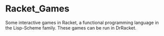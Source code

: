 # Racket_Games

Some interactive games in Racket, a functional programming language in the Lisp-Scheme family. These games can be run in DrRacket.

